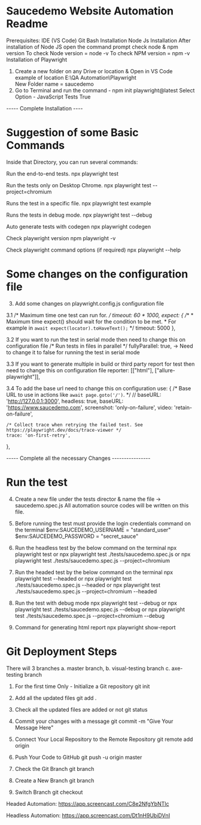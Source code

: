 Saucedemo Website Automation Readme
====================================
Prerequisites:
IDE (VS Code)
Git Bash Installation
Node Js Installation
After installation of Node JS open the command prompt 
check node & npm version
To check Node version = node -v
To check NPM version = npm -v
Installation of Playwright
1. Create a new folder on any Drive or location & Open in VS Code
example of location E:\QA Automation\Playwright\
New Folder name = saucedemo
2. Go to Terminal and run the command - npm init playwright@latest
Select Option - JavaScript
Tests
True

----- Complete Installation ----

Suggestion of some Basic Commands
==================================
Inside that Directory, you can run several commands:

Run the end-to-end tests.
npx playwright test 

Run the tests only on Desktop Chrome.
npx playwright test --project=chromium

Runs the test in a specific file.
npx playwright test example

Runs the tests in debug mode.
npx playwright test --debug

Auto generate tests with codegen
npx playwright codegen 

Check playwright version
npm playwright -v

Check playwright command options (if required)
npx playwright --help

Some changes on the configuration file
======================================
3. Add some changes on playwright.config.js configuration file

3.1 /* Maximum time one test can run for. */
  timeout: 60 * 1000,
  expect: {
    /**
     * Maximum time expect() should wait for the condition to be met.
     * For example in `await expect(locator).toHaveText();`
     */
    timeout: 5000
  },

3.2 If you want to run the test in serial mode then need to change this on configuration file
/* Run tests in files in parallel */
  fullyParallel: true, -> Need to change it to false for running the test in serial mode

3.3 If you want to generate multiple in build or third party report for test then need to change this on configuration file
reporter: [["html"], ["allure-playwright"]],

3.4 To add the base url need to change this on configuration
use: {
    /* Base URL to use in actions like `await page.goto('/')`. */
    // baseURL: 'http://127.0.0.1:3000',
    headless: true,
    baseURL: 'https://www.saucedemo.com',
    screenshot: 'only-on-failure',
    video: 'retain-on-failure',

    /* Collect trace when retrying the failed test. See https://playwright.dev/docs/trace-viewer */
    trace: 'on-first-retry',
  },

----- Complete all the necessary Changes ----------------

Run the test
==============

4. Create a new file under the tests director & name the file -> saucedemo.spec.js
All automation source codes will be written on this file.

5. Before running the test must provide the login credentials command on the terminal
$env:SAUCEDEMO_USERNAME = "standard_user"
$env:SAUCEDEMO_PASSWORD = "secret_sauce"

6. Run the headless test by the below command on the terminal
npx playwright test
or
npx playwright test ./tests/saucedemo.spec.js
or
npx playwright test ./tests/saucedemo.spec.js --project=chromium


7. Run the headed test by the below command on the terminal
npx playwright test --headed
or
npx playwright test ./tests/saucedemo.spec.js --headed
or
npx playwright test ./tests/saucedemo.spec.js --project=chromium --headed

8. Run the test with debug mode
npx playwright test --debug 
or
npx playwright test ./tests/saucedemo.spec.js --debug
or
npx playwright test ./tests/saucedemo.spec.js --project=chromium --debug

9. Command for generating html report
npx playwright show-report

Git Deployment Steps
=====================
There will 3 branches a. master branch, b. visual-testing branch c. axe-testing branch

1. For the first time Only - Initialize a Git repository
git init

2. Add all the updated files
git add .

3. Check all the updated files are added or not
git status

4. Commit your changes with a message
git commit -m "Give Your Message Here"

4. Connect Your Local Repository to the Remote Repository 
git remote add origin <give-your-repository-url-here>

5. Push Your Code to GitHub
git push -u origin master

6. Check the Git Branch
git branch

7. Create a New Branch
git branch <Branch Name>

8. Switch Branch
git checkout <Branch Name>

Headed Automation: 
https://app.screencast.com/C8e2NfgYbNTlc

Headless Automation:
https://app.screencast.com/Dt1nH9UbiDVnI
